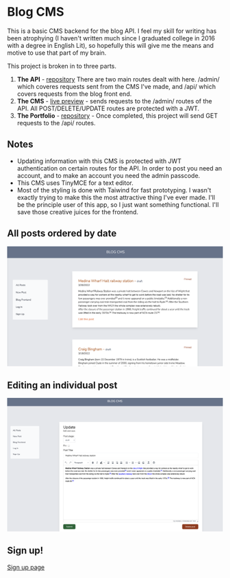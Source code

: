 # Blog CMS 

This is a basic CMS backend for the blog API. I feel my skill for writing has been atrophying (I haven't written much since I graduated college in 2016 with a degree in English Lit), so hopefully this will give me the means and motive to use that part of my brain. 


This project is broken in to three parts.
1. **The API** - [repository](https://github.com/rypmaloney/blog-api-backend)  There are two main routes dealt with here. /admin/ which coveres requests sent from the CMS I've made, and /api/ which covers requests from the blog front end. 
2. **The CMS** - [live preview](https://rypmaloney.github.io/blog-cms/) - sends requests to the /admin/ routes of the API. All POST/DELETE/UPDATE routes are protected with a JWT.
3. **The Portfolio** - [repository](https://github.com/rypmaloney/portfolio) -  Once completed, this project will send GET requests to the /api/ routes.


## Notes
- Updating information with this CMS is protected with JWT authentication on certain routes for the API. In order to post you need an account, and to make an account you need the admin passcode. 
- This CMS uses TinyMCE for a text editor. 
- Most of the styling is done with Taiwind for fast prototyping. I wasn't exactly trying to make this the most attractive thing I've ever made. I'll be the principle user of this app, so I just want something functional. I'll save those creative juices for the frontend. 

## All posts ordered by date
![All posts page](/public/images/posts.png?raw=true)


## Editing an individual post
![Update post page](/public/images/update.png?raw=true )

## Sign up!
[Sign up page](/public/images/create.png?raw=true )